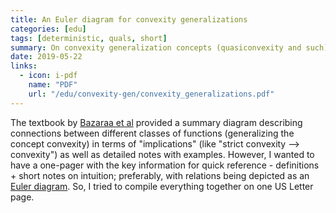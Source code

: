 ```yaml
---
title: An Euler diagram for convexity generalizations
categories: [edu]
tags: [deterministic, quals, short]
summary: On convexity generalization concepts (quasiconvexity and such) -- a one-pager with examples.
date: 2019-05-22
links:
  - icon: i-pdf
    name: "PDF"
    url: "/edu/convexity-gen/convexity_generalizations.pdf"
---
```


The textbook by [Bazaraa et
al](https://www.wiley.com/en-us/Nonlinear+Programming%3A+Theory+and+Algorithms%2C+3rd+Edition-p-9780471486008)
provided a summary diagram describing connections between different classes of
functions (generalizing the concept convexity) in terms of "implications" (like
"strict convexity ⟶ convexity") as well as detailed notes with examples.
However, I wanted to have a one-pager with the key information for quick
reference - definitions + short notes on intuition; preferably, with relations
being depicted as an [Euler
diagram](https://en.wikipedia.org/wiki/Euler_diagram). So, I tried to compile
everything together on one US Letter page.

